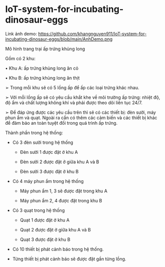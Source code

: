 # IoT-system-for-incubating-dinosaur-eggs

Link ảnh demo: https://github.com/khangnguyen911/IoT-system-for-incubating-dinosaur-eggs/blob/main/AnhDemo.png

Mô hình trang trại ấp trứng khủng long

Gồm có 2 khu:

  • Khu A: ấp trứng khủng long ăn cỏ
  
  • Khu B: ấp trứng khủng long ăn thịt
  

➢ Trong mỗi khu sẽ có 5 lồng ấp để ấp các loại trứng khác nhau.

➢ Với mỗi lồng ấp sẽ có yêu cầu khắt khe về môi trường ấp trứng: nhiệt độ, độ ẩm và chất lượng không khí và phải được theo dõi liên tục 24/7.

➢ Để đáp ứng được các yêu cầu trên thì sẽ có các thiết bị: đèn sưởi, máy phun ẩm và quạt. Ngoài ra cần có thêm các cảm biến và các thiết bị khác để đảm
bảo an toàn tuyệt đối trong quá trình ấp trứng.

Thành phần trong hệ thống:

- Có 3 đèn sưởi trong hệ thống

  - Đèn sưởi 1 được đặt ở khu A
 
  - Đèn sưởi 2 được đặt ở giữa khu A và B
 
  - Đèn sưởi 3 được đặt ở khu B

- Có 4 máy phun ẩm trong hệ thống

  - Máy phun ẩm 1, 3 sẽ được đặt trong khu A
 
  - Máy phun ẩm 2, 4 được đặt trong khu B
 
- Có 3 quạt trong hệ thống

  - Quạt 1 được đặt ở khu A
 
  - Quạt 2 được đặt ở giữa khu A và B
 
  - Quạt 3 được đặt ở khu B
 
- Có 10 thiết bị phát cảnh báo trong hệ thống.

- Từng thiết bị phát cảnh báo sẽ được đặt gần từng lồng.
